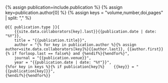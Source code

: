 {% assign publication=include.publication %}
{% assign key=publication.author[0] %}
{% assign keys = "volume,number,doi,pages" | split: "," %}
```
@{{ publication.type }}{
    {{site.data.collaborators[key].last}}{{publication.date | date: "%Y"}},
    title = "{{publication.title}}",
    author = "{% for key in publication.author %}{% assign author=site.data.collaborators[key]%}{{author.last}}, {{author.first}}{% if forloop.last == false%} and {%endif%}{%endfor%}",
    journal = "{{publication.venue}}",
    year = "{{publication.date | date: "%Y"}}",
{%for key in keys %}{% if publication[key]%}    {{key}} = "{{publication[key]}}",
{%endif%}{%endfor%}}
```
